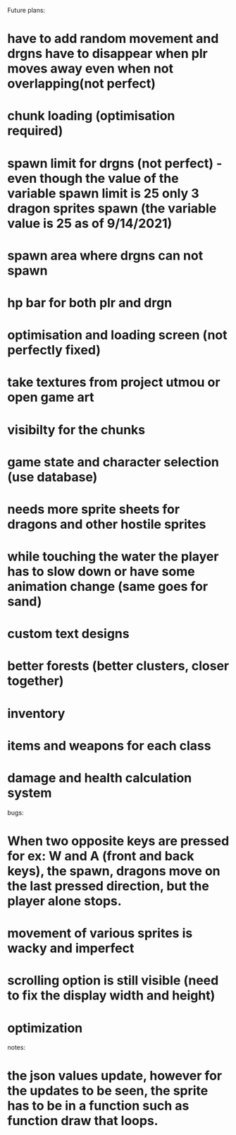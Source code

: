 
Future plans:

# have to add random movement and drgns have to disappear when plr moves away even when not overlapping(not perfect)
# chunk loading (optimisation required)
# spawn limit for drgns (not perfect) - even though the value of the variable spawn limit is 25 only 3 dragon sprites spawn (the variable value is 25 as of 9/14/2021)
# spawn area where drgns can not spawn
# hp bar for both plr and drgn
# optimisation and loading screen (not perfectly fixed)
# take textures from project utmou or open game art
# visibilty for the chunks
# game state and character selection (use database)
# needs more sprite sheets for dragons and other hostile sprites
# while touching the water the player has to slow down or have some animation change (same goes for sand)
# custom text designs
# better forests (better clusters, closer together)
# inventory
# items and weapons for each class
# damage and health calculation system 

bugs:

# When two opposite keys are pressed for ex: W and A (front and back keys), the spawn, dragons move on the last pressed direction, but the player alone stops.
# movement of various sprites is wacky and imperfect
# scrolling option is still visible (need to fix the display width and height)
# optimization  

notes:

# the json values update, however for the updates to be seen, the sprite has to be in a function such as function draw that loops.